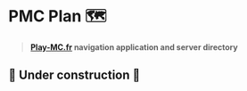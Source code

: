 # PMC Plan 🗺️

> **[Play-MC.fr](https://play-mc.fr) navigation application and server directory**

## 🚧 Under construction 🚧